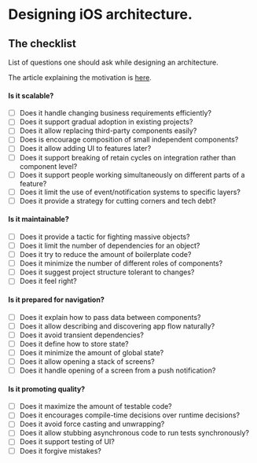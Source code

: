 # Designing iOS architecture.
## The checklist

List of questions one should ask while designing an architecture.

The article explaining the motivation is [here](https://medium.com/@borlov/e984e4ebba4a).

#### Is it scalable?
- [ ] Does it handle changing business requirements efficiently?
- [ ] Does it support gradual adoption in existing projects?
- [ ] Does it allow replacing third-party components easily?
- [ ] Does is encourage composition of small independent components?
- [ ] Does it allow adding UI to features later?
- [ ] Does it support breaking of retain cycles on integration rather than component level?
- [ ] Does it support people working simultaneously on different parts of a feature?
- [ ] Does it limit the use of event/notification systems to specific layers?
- [ ] Does it provide a strategy for cutting corners and tech debt?
    
#### Is it maintainable?
- [ ] Does it provide a tactic for fighting massive objects?
- [ ] Does it limit the number of dependencies for an object?
- [ ] Does it try to reduce the amount of boilerplate code?
- [ ] Does it minimize the number of different roles of components?
- [ ] Does it suggest project structure tolerant to changes?
- [ ] Does it feel right?
    
#### Is it prepared for navigation?
- [ ] Does it explain how to pass data between components?
- [ ] Does it allow describing and discovering app flow naturally?
- [ ] Does it avoid transient dependencies?
- [ ] Does it define how to store state?
- [ ] Does it minimize the amount of global state?
- [ ] Does it allow opening a stack of screens?
- [ ] Does it handle opening of a screen from a push notification?
    
#### Is it promoting quality?
- [ ] Does it maximize the amount of testable code?
- [ ] Does it encourages compile-time decisions over runtime decisions?
- [ ] Does it avoid force casting and unwrapping?
- [ ] Does it allow stubbing asynchronous code to run tests synchronously?
- [ ] Does it support testing of UI?
- [ ] Does it forgive mistakes?
